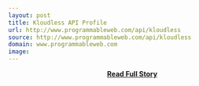 ```yaml
---
layout: post
title: Kloudless API Profile
url: http://www.programmableweb.com/api/kloudless
source: http://www.programmableweb.com/api/kloudless
domain: www.programmableweb.com
image: 
---
```


<p></p>
<center><p><a href="http://www.programmableweb.com/api/kloudless" style='padding:25px; font-sze:18px; font-weight: bold;'>Read Full Story</a></p></center>
